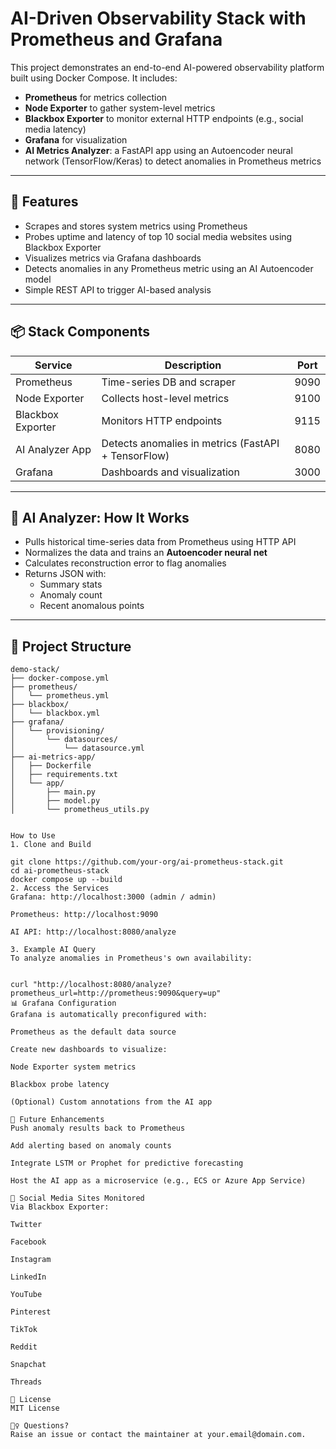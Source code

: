 # AI-Driven Observability Stack with Prometheus and Grafana

This project demonstrates an end-to-end AI-powered observability platform built using Docker Compose. It includes:

- **Prometheus** for metrics collection
- **Node Exporter** to gather system-level metrics
- **Blackbox Exporter** to monitor external HTTP endpoints (e.g., social media latency)
- **Grafana** for visualization
- **AI Metrics Analyzer**: a FastAPI app using an Autoencoder neural network (TensorFlow/Keras) to detect anomalies in Prometheus metrics

---

## 🚀 Features

- Scrapes and stores system metrics using Prometheus
- Probes uptime and latency of top 10 social media websites using Blackbox Exporter
- Visualizes metrics via Grafana dashboards
- Detects anomalies in any Prometheus metric using an AI Autoencoder model
- Simple REST API to trigger AI-based analysis

---

## 📦 Stack Components

| Service         | Description                           | Port |
|----------------|---------------------------------------|------|
| Prometheus      | Time-series DB and scraper            | 9090 |
| Node Exporter   | Collects host-level metrics           | 9100 |
| Blackbox Exporter | Monitors HTTP endpoints            | 9115 |
| AI Analyzer App | Detects anomalies in metrics (FastAPI + TensorFlow) | 8080 |
| Grafana         | Dashboards and visualization          | 3000 |

---

## 🧠 AI Analyzer: How It Works

- Pulls historical time-series data from Prometheus using HTTP API
- Normalizes the data and trains an **Autoencoder neural net**
- Calculates reconstruction error to flag anomalies
- Returns JSON with:
  - Summary stats
  - Anomaly count
  - Recent anomalous points

---

## 📂 Project Structure

```text
demo-stack/
├── docker-compose.yml
├── prometheus/
│   └── prometheus.yml
├── blackbox/
│   └── blackbox.yml
├── grafana/
│   └── provisioning/
│       └── datasources/
│           └── datasource.yml
├── ai-metrics-app/
│   ├── Dockerfile
│   ├── requirements.txt
│   └── app/
│       ├── main.py
│       ├── model.py
│       └── prometheus_utils.py


How to Use
1. Clone and Build

git clone https://github.com/your-org/ai-prometheus-stack.git
cd ai-prometheus-stack
docker compose up --build
2. Access the Services
Grafana: http://localhost:3000 (admin / admin)

Prometheus: http://localhost:9090

AI API: http://localhost:8080/analyze

3. Example AI Query
To analyze anomalies in Prometheus's own availability:


curl "http://localhost:8080/analyze?prometheus_url=http://prometheus:9090&query=up"
📊 Grafana Configuration
Grafana is automatically preconfigured with:

Prometheus as the default data source

Create new dashboards to visualize:

Node Exporter system metrics

Blackbox probe latency

(Optional) Custom annotations from the AI app

🔮 Future Enhancements
Push anomaly results back to Prometheus

Add alerting based on anomaly counts

Integrate LSTM or Prophet for predictive forecasting

Host the AI app as a microservice (e.g., ECS or Azure App Service)

🧪 Social Media Sites Monitored
Via Blackbox Exporter:

Twitter

Facebook

Instagram

LinkedIn

YouTube

Pinterest

TikTok

Reddit

Snapchat

Threads

📄 License
MIT License

🙋‍♀️ Questions?
Raise an issue or contact the maintainer at your.email@domain.com.
